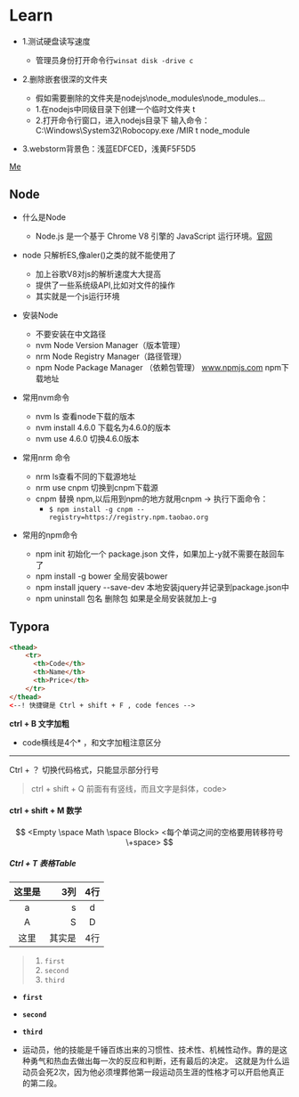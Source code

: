 # Learn


- 1.测试硬盘读写速度
	- 管理员身份打开命令行``winsat disk -drive c``

- 2.删除嵌套很深的文件夹
	- 假如需要删除的文件夹是nodejs\node_modules\node_modules...
	- 1.在nodejs中同级目录下创建一个临时文件夹 t
	- 2.打开命令行窗口，进入nodejs目录下
		输入命令：C:\Windows\System32\Robocopy.exe /MIR t node_module
		
- 3.webstorm背景色：浅蓝EDFCED，浅黄F5F5D5

[Me](imgs/mmexport1451125082410.jpg)

## Node

- 什么是Node
  + Node.js 是一个基于 Chrome V8 引擎的 JavaScript 运行环境。[官网](https://www.nodojs.org)

- node 只解析ES,像aler()之类的就不能使用了 
  + 加上谷歌V8对js的解析速度大大提高
  + 提供了一些系统级API,比如对文件的操作
  + 其实就是一个js运行环境
  
- 安装Node
  + 不要安装在中文路径
  + nvm Node Version Manager（版本管理）
  + nrm Node Registry Manager（路径管理）
  + npm Node Package Manager （依赖包管理）
    www.npmjs.com npm下载地址
	
- 常用nvm命令
  + nvm ls 查看node下载的版本
  + nvm install 4.6.0 下载名为4.6.0的版本
  + nvm use 4.6.0 切换4.6.0版本
  
  
- 常用nrm 命令
  - nrm ls查看不同的下载源地址
  - nrm use cnpm 切换到cnpm下载源
  - cnpm 替换 npm,以后用到npm的地方就用cnpm -> 执行下面命令：
    - ``$ npm install -g cnpm --registry=https://registry.npm.taobao.org``
  
- 常用的npm命令
  + npm init 初始化一个	package.json  文件，如果加上-y就不需要在敲回车了
  + npm install -g bower 全局安装bower
  + npm install jquery --save-dev 本地安装jquery并记录到package.json中
  + npm uninstall 包名 删除包 如果是全局安装就加上-g
	
## Typora
```html
<thead>
	<tr>
      <th>Code</th>
      <th>Name</th>
      <th>Price</th>
  	</tr>
</thead>
<--! 快捷键是 Ctrl + shift + F , code fences -->
```

**ctrl + B 文字加粗**

- code横线是4个* ，和文字加粗注意区分

****

Ctrl + ？ 切换代码格式，只能显示部分行号

> ctrl + shift + Q 前面有有竖线，而且文字是斜体，code>

#### ctrl + shift + M 数学

$$
<Empty \space Math \space Block>
<每个单词之间的空格要用转移符号\+space>
$$

##### Ctrl + T  表格Table

|这里是|3列|4行|
|:--:|---:|:--:|
|  a    |  s    |   d   |
|    A  |    S  |    D  |
|这里|其实是|4行|



> 1. `first` 
> 2. `second`
> 3. `third`
>    ​

- **``first``** 
- **`second`**
- **``third``**


- 运动员，他的技能是千锤百炼出来的习惯性、技术性、机械性动作。靠的是这种勇气和热血去做出每一次的反应和判断，还有最后的决定。
这就是为什么运动员会死2次，因为他必须埋葬他第一段运动员生涯的性格才可以开启他真正的第二段。